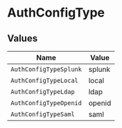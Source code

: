 # AuthConfigType


## Values

| Name                   | Value                  |
| ---------------------- | ---------------------- |
| `AuthConfigTypeSplunk` | splunk                 |
| `AuthConfigTypeLocal`  | local                  |
| `AuthConfigTypeLdap`   | ldap                   |
| `AuthConfigTypeOpenid` | openid                 |
| `AuthConfigTypeSaml`   | saml                   |